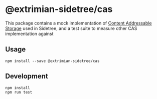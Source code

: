 # @extrimian-sidetree/cas

This package contains a mock implementation of [Content Addressable Storage](https://en.wikipedia.org/wiki/Content-addressable_storage) used in Sidetree, and a test suite to measure other CAS implementation against

## Usage

```
npm install --save @extrimian-sidetree/cas
```

## Development

```
npm install
npm run test
```
